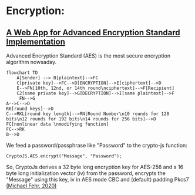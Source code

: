 # Encryption:
## [A Web App for Advanced Encryption Standard Implementation](https://kietpawpan.github.io/encryption)

Advanced Encryption Standard (AES) is the most secure encryption algorithm nowsaday.
```mermaid
flowchart TD
    A[Sender] --> B[plaintext]-->FC
    C[private key]-->FC-->D[ENCRYPTION]-->E[ciphertext]-->D
    E-->FN[10th, 12nd, or 14th round\nciphertext]-->F[Recipient]
    C2[same private key]-->G[DECRYPTION]-->I[same plaintext]-->F
     FN-->G
A-->C-->D
RK[round keys]-->D
C-->RKL[round key length]-->RN[Round Number\n10 rounds for 128 bits\n12 rounds for 192 bits\n14 rounds for 256 bits]-->D
FC[nonlinear data \nmodifying function]
FC-->RK
B-->D

```
We feed a password/passphrase like "Password" to the crypto-js function:

```
CryptoJS.AES.encrypt("Message", "Password");
```
So, CryptoJs derives a 32 byte long encryption key for AES-256 and a 16 byte long initialization vector (iv) from the password, encrypts the "Message" using this key, iv in AES mode CBC and (default) padding Pkcs7 [(Michael Fehr, 2020)](https://stackoverflow.com/a/64802091)
